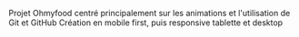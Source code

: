 Projet Ohmyfood centré principalement sur les animations et l'utilisation de Git et GitHub
Création en mobile first, puis responsive tablette et desktop
